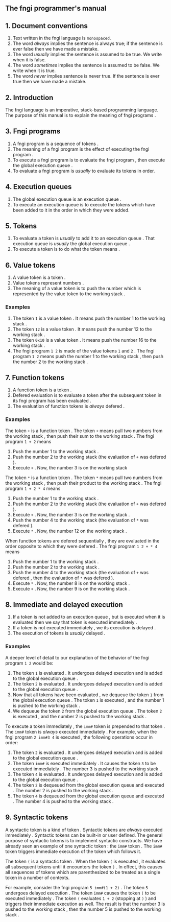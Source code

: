 <div>
<!-- Generated by cxt.py from manual.cxt -->
<h2>The fngi programmer&#x27;s manual</h2><h2>1. Document conventions</h2><ol><li value="1">Text written in the <span>		fngi language			</span> is <code>monospaced</code>.</li><li value="2">The word <span>			<i>always</i>			</span> implies the sentence is always true; if the sentence is ever false then we have made a mistake.</li><li value="3">The word <span>			<i>usually</i>			</span> implies the sentence is assumed to be true. We write when it is false.</li><li value="4">The word <span>		<i>sometimes</i>			</span> implies the sentence is assumed to be false. We write when it is true.</li><li value="5">The word <span>			<i>never</i>			</span> implies sentence is never true. If the sentence is ever true then we have made a mistake.</li></ol> </p><p><h2>2. Introduction</h2>The <span>		fngi language			</span> is an imperative, stack-based programming language. The purpose of this manual is to explain the <span>			meaning				</span> of <span>		fngi programs			</span>.</p><p><h2>3. <span>		Fngi programs			</span></h2><ol><li value="1">A <span>		fngi program			</span> is a <span>		sequence			</span> of <span>			tokens				</span>.</li><li value="2">The <span>			meaning				</span> of a <span>		fngi program			</span> is the effect of <span>		executing			</span> the <span>		fngi program			</span>.</li><li value="3">To <span>			execute				</span> a <span>		fngi program			</span> is to <span>		evaluate			</span> the <span>		fngi program			</span>, then <span>			execute				</span> the <span>	global execution queue		</span>.</li><li value="4">To <span>		evaluate			</span> a <span>		fngi program			</span> is <span>			<i>usually</i>			</span> to <span>		evaluate			</span> its <span>			tokens				</span> in order.</li></ol><h2>4. <span>		Execution queues		</span></h2><ol><li value="1">The <span>	global execution queue		</span> is an <span>		execution queue			</span>.</li><li value="2">To <span>			execute				</span> an <span>		execution queue			</span> is to <span>			execute				</span> the <span>			tokens				</span> which have been added to it in the order in which they were added.</li></ol><h2>5. <span>		Tokens				</span></h2><ol><li value="1">To <span>		evaluate			</span> a <span>			token				</span> is <span>			<i>usually</i>			</span> to add it to an <span>		execution queue			</span>. That <span>		execution queue			</span> is <span>			<i>usually</i>			</span> the <span>	global execution queue		</span>.</li><li value="2">To <span>			execute				</span> a <span>			token				</span> is to do what the <span>			token				</span> <span>			means				</span>.</p><p>  </li></ol><h2>6. <span>		Value tokens			</span></h2><ol><li value="1">A <span>		value token			</span> is a <span>			token				</span>.</li><li value="2"><span>		Value tokens			</span> represent <span>			numbers				</span>.</li><li value="3">The <span>			meaning				</span> of a <span>		value token			</span> is to <span>			push				</span> the <span>			number				</span> which is represented by the <span>		value token			</span> to the <span>		working stack			</span>. </li></ol><h3>Examples</h3><ol><li value="1">The <span>			token				</span> <span>		<code>1</code>				</span> is a <span>		value token			</span>. It <span>			means				</span> <span>			push				</span> the <span>			number				</span> 1 to the <span>		working stack			</span>.</li><li value="2">The <span>			token				</span> <span>		<code>12</code>			</span> is a <span>		value token			</span>. It <span>			means				</span> <span>			push				</span> the <span>			number				</span> 12 to the <span>		working stack			</span>.</li><li value="3">The <span>			token				</span> <span>		<code>0x10</code>			</span> is a <span>		value token			</span>. It <span>			means				</span> <span>			push				</span> the <span>			number				</span> 16 to the <span>		working stack			</span>.</li><li value="4">The <span>		fngi program			</span> <span>		<code>1 2</code>			</span> is made of the <span>		value tokens			</span> <span>		<code>1</code>				</span> and <span>		<code>2</code>				</span>. The <span>		fngi program			</span> <span>		<code>1 2</code>			</span> <span>			means				</span> <span>			push				</span> the <span>			number				</span> 1 to the <span>		working stack			</span>, then <span>			push				</span> the <span>			number				</span> 2 to the <span>		working stack			</span>. </li></ol><h2>7. <span>	Function tokens			</span></h2><ol><li value="1">A <span>		function token			</span> is a <span>			token				</span>.</li><li value="2"><span>		Defered				</span> <span>		evaluation			</span> is to <span>		evaluate			</span> a <span>			token				</span> after the <span>		subsequent			</span> <span>			token				</span> in its <span>		fngi program			</span> has been <span>		evaluated			</span>.</li><li value="3">The <span>		evaluation			</span> of <span>		function tokens			</span> is <span>			<i>always</i>			</span> <span>			defered				</span>.</li></ol><h3>Examples</h3>The <span>			token				</span> <span>		<code>+</code>				</span> is a <span>		function token			</span>. The <span>			token				</span> <span>		<code>+</code>				</span> <span>			means				</span> <span>			pull				</span> two <span>			numbers				</span> from the <span>		working stack			</span>, then <span>			push				</span> their sum to the <span>		working stack			</span>. The <span>		fngi program			</span> <span>	<code>1 + 2</code>			</span> <span>			means				</span></p><p><ol><li value="1"><span>			Push				</span> the <span>			number				</span> 1 to the <span>		working stack			</span>.</li><li value="2"><span>			Push				</span> the <span>			number				</span> 2 to the <span>		working stack			</span> (the <span>		evaluation			</span> of <span>		<code>+</code>				</span> was <span>			defered				</span>).</li><li value="3">Execute <span>		<code>+</code>				</span>. Now, the <span>			number				</span> 3 is on the <span>		working stack			</span></li></ol>The token <span>		<code>*</code>				</span> is a <span>		function token			</span>. The <span>			token				</span> <span>		<code>*</code>				</span> <span>			means				</span> <span>			pull				</span> two <span>			numbers				</span> from the <span>		working stack			</span>, then <span>			push				</span> their product to the <span>		working stack			</span>. The <span>		fngi program			</span> <span>	<code>1 + 2 * 4</code>			</span> <span>			means				</span></p><p><ol><li value="1"><span>			Push				</span> the <span>			number				</span> 1 to the <span>		working stack			</span>.</li><li value="2"><span>			Push				</span> the <span>			number				</span> 2 to the <span>		working stack			</span> (the <span>		evaluation			</span> of <span>		<code>+</code>				</span> was <span>			defered				</span>).</li><li value="3">Execute <span>		<code>+</code>				</span>. Now, the <span>			number				</span> 3 is on the <span>		working stack			</span>.</li><li value="4"><span>			Push				</span> the <span>			number				</span> 4 to the <span>		working stack			</span> (the <span>		evaluation			</span> of <span>		<code>*</code>				</span> was <span>			defered				</span>).</li><li value="5">Execute <span>		<code>*</code>				</span>. Now, the <span>			number				</span> 12 on the <span>		working stack			</span>.</li></ol>When <span>		function tokens			</span> are <span>			defered				</span> <span>		sequentially			</span>, they are <span>		evaluated			</span> in the order opposite to which they were <span>			defered				</span>. The <span>		fngi program			</span> <span>	<code>1 2 + * 4</code>			</span> <span>			means				</span></p><p><ol><li value="1"><span>			Push				</span> the <span>			number				</span> 1 to the <span>		working stack			</span>.</li><li value="2"><span>			Push				</span> the <span>			number				</span> 2 to the <span>		working stack			</span>.</li><li value="3"><span>			Push				</span> the <span>			number				</span> 4 to the <span>		working stack			</span> (the <span>		evaluation			</span> of <span>		<code>+</code>				</span> was <span>			defered				</span>, then the <span>		evaluation			</span> of <span>		<code>*</code>				</span> was <span>			defered				</span>).</li><li value="4">Execute <span>		<code>*</code>				</span>. Now, the <span>			number				</span> 8 is on the <span>		working stack			</span>.</li><li value="5">Execute <span>		<code>+</code>				</span>. Now, the <span>			number				</span> 9 is on the <span>		working stack			</span>.</li></ol> <h2>8. <span>		Immediate			</span> and <span>			delayed				</span> <span>		execution			</span></h2><ol><li value="1">If a <span>			token				</span> is not added to an <span>		execution queue			</span>, but is <span>		executed			</span> when it is <span>		evaluated			</span> then we say that <span>			token				</span> is <span>		executed			</span> <span>		immediately			</span>.</li><li value="2">If a <span>			token				</span> is not <span>		executed			</span> <span>		immediately			</span>, we its <span>		execution			</span> is <span>			delayed				</span>.</li><li value="3">The <span>		execution			</span> of <span>			tokens				</span> is <span>			<i>usually</i>			</span> <span>			delayed				</span>.</li></ol><h3>Examples</h3>A deeper level of detail to our explanation of the behavior of the <span>		fngi program			</span> <span>		<code>1 2</code>			</span> would be: <ol><li value="1">The <span>			token				</span> <span>		<code>1</code>				</span> is <span>		evaluated			</span>. It undergoes <span>			delayed				</span> <span>		execution			</span> and is added to the <span>	global execution queue		</span>.</li><li value="2">The <span>			token				</span> <span>		<code>2</code>				</span> is <span>		evaluated			</span>. It undergoes <span>			delayed				</span> <span>		execution			</span> and is added to the <span>	global execution queue		</span>.</li><li value="3">Now that all <span>			tokens				</span> have been <span>		evaluated			</span>, we dequeue the <span>			token				</span> <span>		<code>1</code>				</span> from the <span>	global execution queue		</span>. The <span>			token				</span> <span>		<code>1</code>				</span> is <span>		executed			</span>, and the <span>			number				</span> 1 is pushed to the <span>		working stack			</span>.</li><li value="4">We dequeue the <span>			token				</span> <span>		<code>2</code>				</span> from the <span>	global execution queue		</span>. The token <span>		<code>2</code>				</span> is <span>		executed			</span>, and the <span>			number				</span> 2 is pushed to the <span>		working stack			</span>.</li></ol>To <span>			execute				</span> a <span>			token				</span> <span>		immediately			</span>, the <span>		<code>imm#</code>			</span> <span>			token				</span> is prepended to that <span>			token				</span>. The <span>		<code>imm#</code>			</span> <span>			token				</span> is <span>			<i>always</i>			</span> <span>		executed			</span> <span>		immediately			</span>. For example, when the <span>		fngi program			</span> <span>	<code>2 imm#3 4</code>			</span> is <span>		executed			</span>, the following operations occur in order: <ol><li value="1">The <span>			token				</span> <span>		<code>2</code>				</span> is <span>		evaluated			</span>. It undergoes <span>			delayed				</span> <span>		execution			</span> and is added to the <span>	global execution queue		</span>.</li><li value="2">The <span>			token				</span> <span>		<code>imm#</code>			</span> is <span>		executed			</span> <span>		immediately			</span>. It causes the <span>			token				</span> <span>		<code>3</code>				</span> to be <span>		executed			</span> <span>		immediately			</span>. The <span>			number				</span> 3 is pushed to the <span>		working stack			</span>.</li><li value="3">The <span>			token				</span> <span>		<code>4</code>				</span> is <span>		evaluated			</span>. It undergoes <span>			delayed				</span> <span>		execution			</span> and is added to the <span>	global execution queue		</span>.</li><li value="4">The <span>			token				</span> <span>		<code>2</code>				</span> is dequeued from the <span>	global execution queue		</span> and <span>		executed			</span>. The <span>			number				</span> 2 is pushed to the <span>		working stack			</span>.</li><li value="5">The <span>			token				</span> <span>		<code>4</code>				</span> is dequeued from the <span>	global execution queue		</span> and <span>		executed			</span>. The <span>			number				</span> 4 is pushed to the <span>		working stack			</span>.</li></ol><h2>9. <span>	Syntactic tokens		</span></h2>A <span>		syntactic token			</span> is a kind of <span>			token				</span>. <span>	Syntactic tokens		</span> are <span>			<i>always</i>			</span> <span>		executed			</span> <span>		immediately			</span>. <span>	Syntactic tokens		</span> can be built-in or user defined. The general purpose of <span>		syntactic tokens		</span> is to implement syntactic constructs. We have already seen an example of one <span>		syntactic token			</span>: the <span>		<code>imm#</code>			</span> <span>			token				</span>. The <span>		<code>imm#</code>			</span> <span>			token				</span> triggers <span>		immediate			</span> <span>		execution			</span> of the <span>			token				</span> which follows it.</p><p>The <span>			token				</span> <span>	<code>(</code>				</span> is a <span>		syntactic token			</span>. When the <span>			token				</span> <span>	<code>(</code>				</span> is <span>		executed			</span>, it <span>		evaluates			</span> all subsequent <span>			tokens				</span> until it encounters the <span>			token				</span> <span>	<code>)</code>				</span>. In effect, this causes all sequences of <span>			tokens				</span> which are parenthesized to be treated as a single <span>			token				</span> in a number of contexts.</p><p>For example, consider the <span>		fngi program			</span> <span>	<code>5 imm#(1 + 2)</code>		</span>. The <span>			token				</span> <span>		<code>5</code>				</span> undergoes <span>			delayed				</span> <span>		execution			</span>. The <span>			token				</span> <span>		<code>imm#</code>			</span> causes the token <span>	<code>(</code>				</span> to be <span>		executed			</span> <span>		immediately			</span>. The <span>			token				</span> <span>	<code>(</code>				</span> <span>		evaluates			</span> <span>	<code>1 + 2</code>			</span> (stopping at <span>	<code>)</code>				</span>) and triggers their <span>		immediate			</span> <span>		execution			</span> as well. The result is that the <span>			number				</span> 3 is pushed to the <span>		working stack			</span>, then the <span>			number				</span> 5 is pushed to the <span>		working stack			</span>.</p><p></p><p></p><p></p><p></p><p></p><p></p><p></p><p></p><p></p><p></p><p></div>